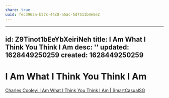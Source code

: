 ```yaml
---
share: true
uuid: fec3962a-b57c-44c8-a5ac-5d7511b4e5e2
---
```

---
id: Z9Tinot1bEeYbXeiriNeh
title: I Am What I Think You Think I Am
desc: ''
updated: 1628449250259
created: 1628449250259
---
# I Am What I Think You Think I Am
[Charles Cooley: I Am What I Think You Think I Am | SmartCasualSG](https://www.smartcasualsg.com/charles-cooley-sociology-quotes/)
